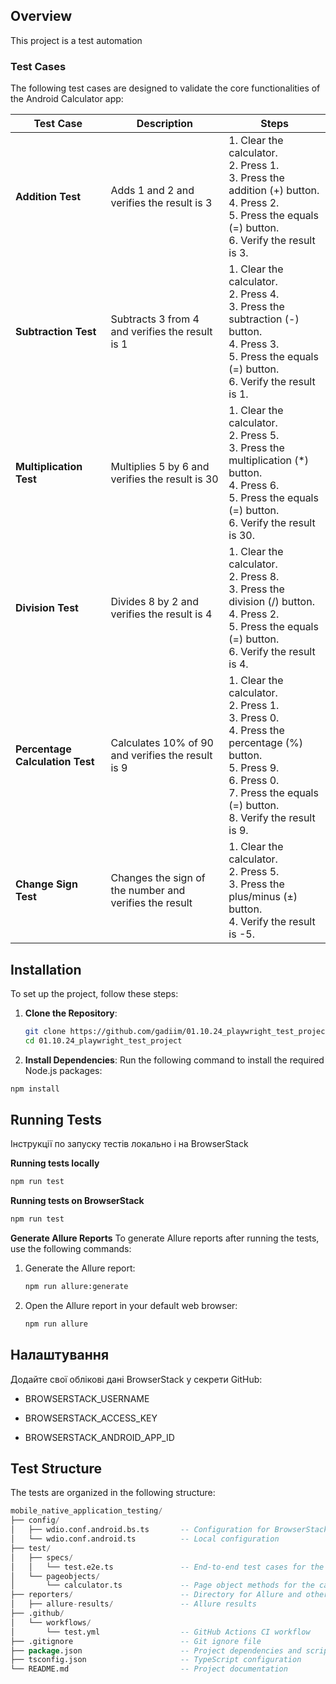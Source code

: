 


## Overview

This project is a test automation

### Test Cases

The following test cases are designed to validate the core functionalities of the Android Calculator app:

| **Test Case**                   | **Description**                                | **Steps**                                                                                                            |
|---------------------------------|------------------------------------------------|----------------------------------------------------------------------------------------------------------------------|
| **Addition Test**               | Adds 1 and 2 and verifies the result is 3      | 1. Clear the calculator.<br>2. Press 1.<br>3. Press the addition (+) button.<br>4. Press 2.<br>5. Press the equals (=) button.<br>6. Verify the result is 3. |
| **Subtraction Test**            | Subtracts 3 from 4 and verifies the result is 1| 1. Clear the calculator.<br>2. Press 4.<br>3. Press the subtraction (-) button.<br>4. Press 3.<br>5. Press the equals (=) button.<br>6. Verify the result is 1. |
| **Multiplication Test**         | Multiplies 5 by 6 and verifies the result is 30| 1. Clear the calculator.<br>2. Press 5.<br>3. Press the multiplication (*) button.<br>4. Press 6.<br>5. Press the equals (=) button.<br>6. Verify the result is 30. |
| **Division Test**               | Divides 8 by 2 and verifies the result is 4    | 1. Clear the calculator.<br>2. Press 8.<br>3. Press the division (/) button.<br>4. Press 2.<br>5. Press the equals (=) button.<br>6. Verify the result is 4. |
| **Percentage Calculation Test** | Calculates 10% of 90 and verifies the result is 9 | 1. Clear the calculator.<br>2. Press 1.<br>3. Press 0.<br>4. Press the percentage (%) button.<br>5. Press 9.<br>6. Press 0.<br>7. Press the equals (=) button.<br>8. Verify the result is 9. |
| **Change Sign Test**            | Changes the sign of the number and verifies the result | 1. Clear the calculator.<br>2. Press 5.<br>3. Press the plus/minus (±) button.<br>4. Verify the result is -5. |


## Installation

To set up the project, follow these steps:

1. **Clone the Repository**:
   
   ```bash
   git clone https://github.com/gadiim/01.10.24_playwright_test_project.git
   cd 01.10.24_playwright_test_project
   ```
3. **Install Dependencies**: Run the following command to install the required Node.js packages:

```bash
npm install
```

## Running Tests
Інструкції по запуску тестів локально і на BrowserStack

**Running tests locally**
```bash
npm run test
```

**Running tests on BrowserStack**
```bash
npm run test
```

**Generate Allure Reports**
To generate Allure reports after running the tests, use the following commands:
1. Generate the Allure report:
   ```bash
   npm run allure:generate
   ```

2. Open the Allure report in your default web browser:
   ```bash
   npm run allure
   ```
   
## Налаштування


Додайте свої облікові дані BrowserStack у секрети GitHub:

-  BROWSERSTACK_USERNAME

-  BROWSERSTACK_ACCESS_KEY

-  BROWSERSTACK_ANDROID_APP_ID

## Test Structure

The tests are organized in the following structure:
   ```sql
mobile_native_application_testing/
├── config/
│   ├── wdio.conf.android.bs.ts       -- Configuration for BrowserStack
│   └── wdio.conf.android.ts          -- Local configuration
├── test/
│   ├── specs/
│   │   └── test.e2e.ts               -- End-to-end test cases for the calculator
│   └── pageobjects/
│       └── calculator.ts             -- Page object methods for the calculator
├── reporters/                        -- Directory for Allure and other reports
│   ├── allure-results/               -- Allure results
├── .github/
│   └── workflows/
│       └── test.yml                  -- GitHub Actions CI workflow
├── .gitignore                        -- Git ignore file
├── package.json                      -- Project dependencies and scripts
├── tsconfig.json                     -- TypeScript configuration
└── README.md                         -- Project documentation
```
